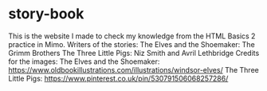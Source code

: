 # story-book
This is the website I made to check my knowledge from the HTML Basics 2 practice in Mimo.
Writers of the stories:
The Elves and the Shoemaker: The Grimm Brothers
The Three Little Pigs: Niz Smith and Avril Lethbridge
Credits for the images:
The Elves and the Shoemaker: https://www.oldbookillustrations.com/illustrations/windsor-elves/
The Three Little Pigs: https://www.pinterest.co.uk/pin/530791506068257286/
